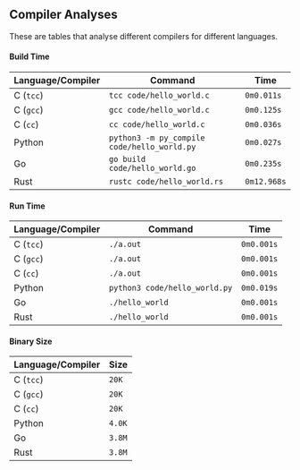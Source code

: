 ## Compiler Analyses

<!-- Please edit the `README.md.tmpl` file instead of the `README.md` -->

These are tables that analyse different compilers for different languages.

#### Build Time

|Language/Compiler|Command|Time|
|-----------------|-------|----|
|C (`tcc`)|`tcc code/hello_world.c`|`0m0.011s`|
|C (`gcc`)|`gcc code/hello_world.c`|`0m0.125s`|
|C (`cc`)|`cc code/hello_world.c`|`0m0.036s`|
|Python|`python3 -m py_compile code/hello_world.py`|`0m0.027s`|
|Go|`go build code/hello_world.go`|`0m0.235s`|
|Rust|`rustc code/hello_world.rs`|`0m12.968s`|

#### Run Time

|Language/Compiler|Command|Time|
|-----------------|-------|----|
|C (`tcc`)|`./a.out`|`0m0.001s`|
|C (`gcc`)|`./a.out`|`0m0.001s`|
|C (`cc`)|`./a.out`|`0m0.001s`|
|Python|`python3 code/hello_world.py`|`0m0.019s`|
|Go|`./hello_world`|`0m0.001s`|
|Rust|`./hello_world`|`0m0.001s`|

#### Binary Size

|Language/Compiler|Size|
|-----------------|----|
|C (`tcc`)|`20K`|
|C (`gcc`)|`20K`|
|C (`cc`)|`20K`|
|Python|`4.0K`|
|Go|`3.8M`|
|Rust|`3.8M`|
